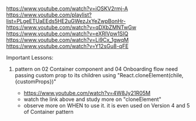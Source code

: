 https://www.youtube.com/watch?v=iOSKV2rmj-A
https://www.youtube.com/playlist?list=PLgeETUaEEds5HE2uGWezJxYeZwpBonHr-
https://www.youtube.com/watch?v=qDXbZMNTwGw
https://www.youtube.com/watch?v=eXRlVpw1SIQ
https://www.youtube.com/watch?v=Li9Cx_1gwqM
https://www.youtube.com/watch?v=Y12sGu8-qFE

Important Lessons:

1. pattern on 02 Container component and 04 Onboarding flow need passing custom prop to its children using "React.cloneElement(chile, {customProps})"

   - https://www.youtube.com/watch?v=4W8Jy21R05M
   - watch the link above and study more on "cloneElement"
   - observe more on WHEN to use it. it is even used on Version 4 and 5 of Container pattern
